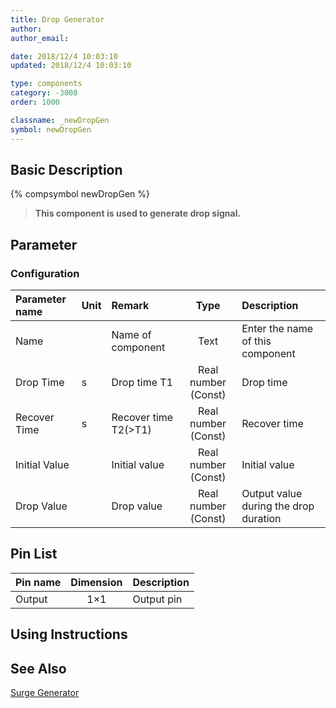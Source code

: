 ```yaml
---
title: Drop Generator
author:
author_email:

date: 2018/12/4 10:03:10
updated: 2018/12/4 10:03:10

type: components
category: -3008
order: 1000

classname: _newDropGen
symbol: newDropGen
---
```


## Basic Description

{% compsymbol newDropGen %}

> **This component is used to generate drop signal.**

## Parameter

### Configuration

| Parameter name | Unit | Remark               |        Type         | Description                           |
| :------------- | :--- | :------------------- | :-----------------: | :------------------------------------ |
| Name           |      | Name of component    |        Text         | Enter the name of this component      |
| Drop Time      | s    | Drop time T1         | Real number (Const) | Drop time                             |
| Recover Time   | s    | Recover time T2(>T1) | Real number (Const) | Recover time                          |
| Initial Value  |      | Initial value        | Real number (Const) | Initial value                         |
| Drop Value     |      | Drop value           | Real number (Const) | Output value during the drop duration |

## Pin List

| Pin name | Dimension | Description |
| :------- | :-------: | :---------- |
| Output   |    1×1    | Output pin  |

## Using Instructions

## See Also

[Surge Generator](comp_newSurgeGen.html)
